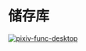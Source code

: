 # 储存库

<a href="https://github.com/xiao-cao-x/pixiv-func-desktop" target="_blank">
    <img src="https://github-readme-stats.vercel.app/api/pin/?username=xiao-cao-x&repo=pixiv-func-desktop&theme=omni" 
        alt="pixiv-func-desktop">
</a>